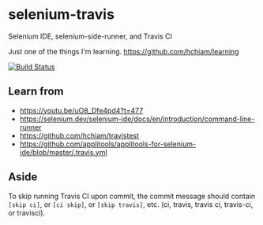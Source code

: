 # selenium-travis
Selenium IDE, selenium-side-runner, and Travis CI

Just one of the things I'm learning. <https://github.com/hchiam/learning>

[![Build Status](https://travis-ci.com/hchiam/selenium-travis.svg?branch=master)](https://travis-ci.com/hchiam/selenium-travis)

## Learn from

* <https://youtu.be/uO8_Dfe4pd4?t=477>
* <https://selenium.dev/selenium-ide/docs/en/introduction/command-line-runner>
* <https://github.com/hchiam/travistest>
* <https://github.com/applitools/applitools-for-selenium-ide/blob/master/.travis.yml>

## Aside

To skip running Travis CI upon commit, the commit message should contain `[skip ci]`, or `[ci skip]`, or `[skip travis]`, etc. (ci, travis, travis ci, travis-ci, or travisci).

